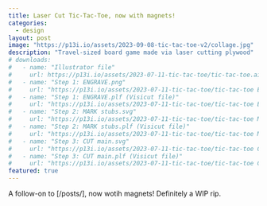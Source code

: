 ```yaml
---
title: Laser Cut Tic-Tac-Toe, now with magnets!
categories:
  - design
layout: post
image: "https://p13i.io/assets/2023-09-08-tic-tac-toe-v2/collage.jpg"
description: "Travel-sized board game made via laser cutting plywood"
# downloads:
#   - name: "Illustrator file"
#     url: https://p13i.io/assets/2023-07-11-tic-tac-toe/tic-tac-toe.ai
#   - name: "Step 1: ENGRAVE.png"
#     url: "https://p13i.io/assets/2023-07-11-tic-tac-toe/tic-tac-toe ENGRAVE.png"
#   - name: "Step 1: ENGRAVE.plf (Visicut file)"
#     url: "https://p13i.io/assets/2023-07-11-tic-tac-toe/tic-tac-toe ENGRAVE.plf"
#   - name: "Step 2: MARK stubs.svg"
#     url: "https://p13i.io/assets/2023-07-11-tic-tac-toe/tic-tac-toe MARK stubs.svg"
#   - name: "Step 2: MARK stubs.plf (Visicut file)"
#     url: "https://p13i.io/assets/2023-07-11-tic-tac-toe/tic-tac-toe MARK stubs.plf"
#   - name: "Step 3: CUT main.svg"
#     url: "https://p13i.io/assets/2023-07-11-tic-tac-toe/tic-tac-toe CUT main.svg"
#   - name: "Step 3: CUT main.plf (Visicut file)"
#     url: "https://p13i.io/assets/2023-07-11-tic-tac-toe/tic-tac-toe CUT main.plf"
featured: true
---
```


A follow-on to [/posts/], now wotih magnets! Definitely a WIP rip.

<!-- 
{% include _post_image.html
  src="https://p13i.io/assets/2023-07-11-tic-tac-toe/IMG_5651.jpg"
  text="" %}

{% include _post_image.html
  src="https://p13i.io/assets/2023-07-11-tic-tac-toe/IMG_5652.jpg"
  text="" %}

{% include _post_image.html
  src="https://p13i.io/assets/2023-07-11-tic-tac-toe/IMG_5653.jpg"
  text="" %}

{% include _post_image.html
  src="https://p13i.io/assets/2023-07-11-tic-tac-toe/IMG_5655.jpg"
  text="" %}

{% include _post_image.html
  src="https://p13i.io/assets/2023-07-11-tic-tac-toe/IMG_5673.jpg"
  text="" %}

{% include _post_image.html
  src="https://p13i.io/assets/2023-07-11-tic-tac-toe/IMG_5682.jpg"
  text="" %} -->
